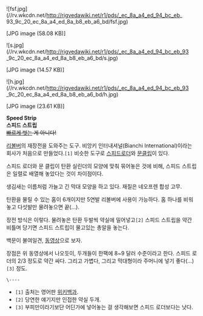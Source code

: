 ![fsf.jpg](//rv.wkcdn.net/http://rigvedawiki.net/r1/pds/_ec_8a_a4_ed_94_bc_eb_
93_9c_20_ec_8a_a4_ed_8a_b8_eb_a6_bd/fsf.jpg)

[JPG image (58.08 KB)]

  

![s.jpg](//rv.wkcdn.net/http://rigvedawiki.net/r1/pds/_ec_8a_a4_ed_94_bc_eb_93
_9c_20_ec_8a_a4_ed_8a_b8_eb_a6_bd/s.jpg)

[JPG image (14.57 KB)]

  

![h.jpg](//rv.wkcdn.net/http://rigvedawiki.net/r1/pds/_ec_8a_a4_ed_94_bc_eb_93
_9c_20_ec_8a_a4_ed_8a_b8_eb_a6_bd/h.jpg)

[JPG image (23.61 KB)]

  
**Speed Strip**  
**스피드 스트립**  
<del>[빠르게 벗는](%EC%8A%A4%ED%8A%B8%EB%A6%AC%ED%8D%BC/.md) 게 아니다!</del>

[리볼버](%EB%A6%AC%EB%B3%BC%EB%B2%84.md)의 재장전을 도와주는 도구. 비앙키 인터내셔널(Bianchi
International)이라는 회사가 처음으로 만들었다.`[1]` 비슷한 도구로 [스피드로더](%EC%8A%A4%ED%94%BC%EB%93%9C%20%EB%A1%9C%EB%8D%94.md)와 [문클립](%EB%AC%B8%20%ED%81%B4%EB%A6%BD.md)이 있다.

스피드 로더와 문 클립이 탄환 실린더의 모양에 맞춰 묶어놓은 것에 비해, 스피드 스트립은 일렬로 배열해 놓았다는 것이 차이점이다.

생김새는 이름처럼 가늘고 긴 막대 모양을 하고 있다. 재질은 네오프렌 합성 고무.

탄환을 물릴 수 있는 홈이 6개이지만 5연발 리볼버에 사용이 가능하다. 홈 하나를 비워놓고 다섯발만 물려놓으면 끝(…).

장전 방식은 이렇다. 물려놓은 탄환 두발씩 약실에 밀어넣고`[2]` 스피드 스트립을 약간 비틀며 당기면 스피드 스트립이 물고있는 총알을
놓는다.

백문이 불여일견, [동영상](http://www.youtube.com/watch?v=JOQjohaMwEU)으로 보자.

장점은 위 동영상에서 나오듯이, 두개들이 한팩에 8~9 달러 수준이라고 한다. 스피드 로더의 2/3 정도로 약간 싸다. 그리고 가볍다,
그리고 막대형이라 주머니에 넣기 좋다(…)`[3]` 정도.

`\----`

  * `[1]` 출처는 영어판 [위키백과](http://en.wikipedia.org/wiki/Speedloader).
  * `[2]` 당연한 얘기지만 인접한 약실 두개.
  * `[3]` 부피만이라기보단 어딘가에 넣어놓는 걸 생각해보면 스피드 로더보다는 낫다.

